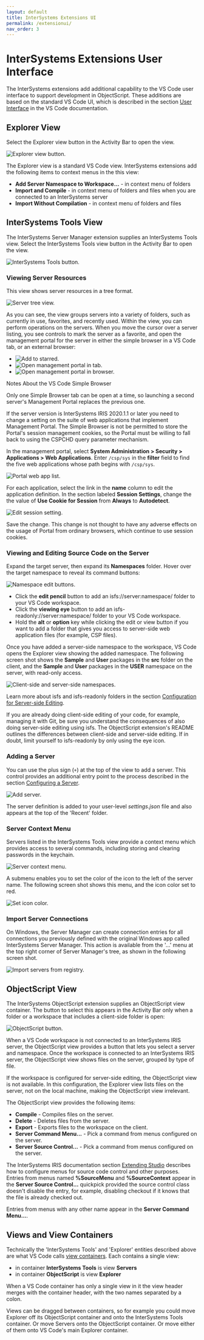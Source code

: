 ```yaml
---
layout: default
title: InterSystems Extensions UI
permalink: /extensionui/
nav_order: 3
---
```

# InterSystems Extensions User Interface

The InterSystems extensions add additional capability to the VS Code user interface to support development in ObjectScript. These additions are based on the standard VS Code UI, which is described in the section [User Interface](https://code.visualstudio.com/docs/getstarted/userinterface) in the VS Code documentation.

## Explorer View

Select the Explorer view button in the Activity Bar to open the view.

![Explorer view button.](../assets/images/explorer.png "explorer view button")

The Explorer view is a standard VS Code view. InterSystems extensions add the following items to context menus in the this view:

- **Add Server Namespace to Workspace...** - in context menu of folders
- **Import and Compile** - in context menu of folders and files when you are connected to an InterSystems server
- **Import Without Compilation** - in context menu of folders and files

## InterSystems Tools View

The InterSystems Server Manager extension supplies an InterSystems Tools view. Select the InterSystems Tools view button in the Activity Bar to open the view.

![InterSystems Tools button.](../assets/images/intersystems-tools.png "intersystems tools button")

### Viewing Server Resources

This view shows server resources in a tree format.

![Server tree view.](../assets/images/server-tree-view.png "server tree view")

As you can see, the view groups servers into a variety of folders, such as currently in use, favorites, and recently used. Within the view, you can perform operations on the servers. When you move the cursor over a server listing, you see controls to mark the server as a favorite, and open the management portal for the server in either the simple browser in a VS Code tab, or an external browser:

- ![Add to starred.](../assets/images/add-to-starred.png "add to starred")
- ![Open management portal in tab.](../assets/images/management-portal-tab.png "open management portal the simple browser in VS Code")
- ![Open management portal in browser.](../assets/images/management-portal-browser.png "open management portal in browser")

Notes About the VS Code Simple Browser

Only one Simple Browser tab can be open at a time, so launching a second server's Management Portal replaces the previous one.

If the server version is InterSystems IRIS 2020.1.1 or later you need to change a setting on the suite of web applications that implement Management Portal. The Simple Browser is not be permitted to store the Portal's session management cookies, so the Portal must be willing to fall back to using the CSPCHD query parameter mechanism.

In the management portal, select **System Administration > Security > Applications > Web Applications**. Enter `/csp/sys` in the **filter** field to find the five web applications whose path begins with `/csp/sys`.

![Portal web app list.](../assets/images/five-web-apps.png "portal web app list")

For each application, select the link in the **name** column to edit the application definition. In the section labeled **Session Settings**, change the the value of **Use Cookie for Session** from **Always** to **Autodetect**. 

![Edit session setting.](../assets/images/edit-webapp.png "edit session setting")

Save the change. This change is not thought to have any adverse effects on the usage of Portal from ordinary browsers, which continue to use session cookies.

### Viewing and Editing Source Code on the Server

Expand the target server, then expand its **Namespaces**  folder. Hover over the target namespace to reveal its command buttons:

![Namespace edit buttons.](../assets/images/namespace-buttons.png "namespace edit buttons")

- Click the **edit pencil** button to add an isfs://server:namespace/ folder to your VS Code workspace.
- Click the **viewing eye** button to add an isfs-readonly://server:namespace/ folder to your VS Code workspace.
- Hold the **alt** or **option** key while clicking the edit or view button if you want to add a folder that gives you access to server-side web application files (for example, CSP files).

Once you have added a server-side namespace to the workspace, VS Code opens the Explorer view showing the added namespace. The following screen shot shows the **Sample** and **User** packages in the **src** folder on the client, and the **Sample** and **User** packages in the **USER** namespace on the server, with read-only access.

![Client-side and server-side namespaces.](../assets/images/client-server.png "client-side and server-side namespaces")

Learn more about isfs and isfs-readonly folders in the section [Configuration for Server-side Editing](../serverside).

If you are already doing client-side editing of your code, for example, managing it with Git, be sure you understand the consequences of also doing server-side editing using isfs. The ObjectScript extension's README outlines the differences between client-side and server-side editing. If in doubt, limit yourself to isfs-readonly by only using the eye icon.

### Adding a Server

You can use the plus sign (`+`) at the top of the view to add a server. This control provides an additional entry point to the process described in the section [Configuring a Server](../configuration/#config-server).

![Add server.](../assets/images/add-server.png "add server")

The server definition is added to your user-level *settings.json* file and also appears at the top of the 'Recent' folder.

### Server Context Menu

Servers listed in the InterSystems Tools view provide a context menu which provides access to several commands, including storing and clearing passwords in the keychain.

![Server context menu.](../assets/images/server-context-menu.png "server context menu")

A submenu enables you to set the color of the icon to the left of the server name. The following screen shot shows this menu, and the icon color set to red.

![Set icon color.](../assets/images/set-icon-color.png "set icon color")

### Import Server Connections

On Windows, the Server Manager can create connection entries for all connections you previously defined with the original Windows app called InterSystems Server Manager. This action is available from the '...' menu at the top right corner of Server Manager's tree, as shown in the following screen shot.

![Import servers from registry.](../assets/images/import-servers.png "import servers from registry")

## ObjectScript View

The InterSystems ObjectScript extension supplies an ObjectScript view container. The button to select this appears in the Activity Bar only when a folder or a workspace that includes a client-side folder is open:

![ObjectScript button.](../assets/images/objectscript.png "objectscript button")

When a VS Code workspace is not connected to an InterSystems IRIS server, the ObjectScript view provides a button that lets you select a server and namespace. Once the workspace is connected to an InterSystems IRIS server, the ObjectScript view shows files on the server, grouped by type of file.

If the workspace is configured for server-side editing, the ObjectScript view is not available. In this configuration, the Explorer view lists files on the server, not on the local machine, making the ObjectScript view irrelevant.

The ObjectScript view provides the following items:

- **Compile** - Compiles files on the server.
- **Delete** - Deletes files from the server.
- **Export** - Exports files to the workspace on the client.
- **Server Command Menu...** - Pick a command from menus configured on the server.
- **Server Source Control...** - Pick a command from menus configured on the server.

The InterSystems IRIS documentation section [Extending Studio](https://docs.intersystems.com/irislatest/csp/docbook/Doc.View.cls?KEY=ASC#ASC_Hooks_extending_studio ) describes how to configure menus for source code control and other purposes. Entries from menus named **%SourceMenu** and **%SourceContext** appear in the **Server Source Control...** quickpick provided the source control class doesn't disable the entry, for example, disabling checkout if it knows that the file is already checked out.

Entries from menus with any other name appear in the **Server Command Menu...**.

## Views and View Containers

Technically the 'InterSystems Tools' and 'Explorer' entities described above are what VS Code calls [view containers](https://code.visualstudio.com/api/extension-capabilities/extending-workbench#view-container). Each contains a single view:
- in container **InterSystems Tools** is view **Servers**
- in container **ObjectScript** is view **Explorer**

When a VS Code container has only a single view in it the view header merges with the container header, with the two names separated by a colon.

Views can be dragged between containers, so for example you could move Explorer off its ObjectScript container and onto the InterSystems Tools container. Or move Servers onto the ObjectScript container. Or move either of them onto VS Code's main Explorer container.
